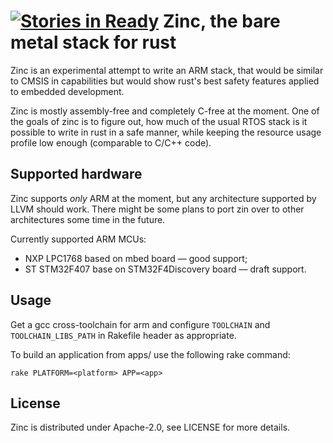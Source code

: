 [![Stories in Ready](https://badge.waffle.io/hackndev/zinc.png?label=ready&title=Ready)](https://waffle.io/hackndev/zinc)
Zinc, the bare metal stack for rust
===================================

Zinc is an experimental attempt to write an ARM stack, that would be similar to
CMSIS in capabilities but would show rust's best safety features applied to
embedded development.

Zinc is mostly assembly-free and completely C-free at the moment. One of the
goals of zinc is to figure out, how much of the usual RTOS stack is it possible
to write in rust in a safe manner, while keeping the resource usage profile low
enough (comparable to C/C++ code).

## Supported hardware

Zinc supports *only* ARM at the moment, but any architecture supported by LLVM
should work. There might be some plans to port zin over to other architectures
some time in the future.

Currently supported ARM MCUs:

 * NXP LPC1768 based on mbed board — good support;
 * ST STM32F407 base on STM32F4Discovery board — draft support.

## Usage

Get a gcc cross-toolchain for arm and configure `TOOLCHAIN` and
`TOOLCHAIN_LIBS_PATH` in Rakefile header as appropriate.

To build an application from apps/ use the following rake command:

```
rake PLATFORM=<platform> APP=<app>
```

## License

Zinc is distributed under Apache-2.0, see LICENSE for more details.
